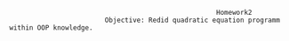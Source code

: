 		                                                Homework2
		                    Objective: Redid quadratic equation programm within OOP knowledge.